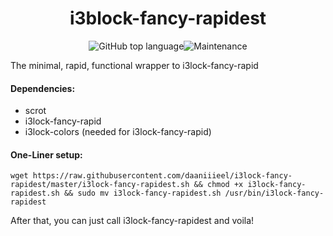 <h1 align="center"> 
i3block-fancy-rapidest
</h1>
<p align="center">
<img alt="GitHub top language" src="https://img.shields.io/github/languages/top/daaniiieel/i3lock-fancy-rapidest?style=for-the-badge"><img alt="Maintenance" src="https://img.shields.io/maintenance/yes/2020?style=for-the-badge">
 </p>
 
The minimal, rapid, functional wrapper to i3lock-fancy-rapid
#### Dependencies:
* scrot
* i3lock-fancy-rapid
* i3lock-colors (needed for i3lock-fancy-rapid)
#### One-Liner setup: 
```
wget https://raw.githubusercontent.com/daaniiieel/i3lock-fancy-rapidest/master/i3lock-fancy-rapidest.sh && chmod +x i3lock-fancy-rapidest.sh && sudo mv i3lock-fancy-rapidest.sh /usr/bin/i3lock-fancy-rapidest

```
After that, you can just call i3lock-fancy-rapidest and voila!
